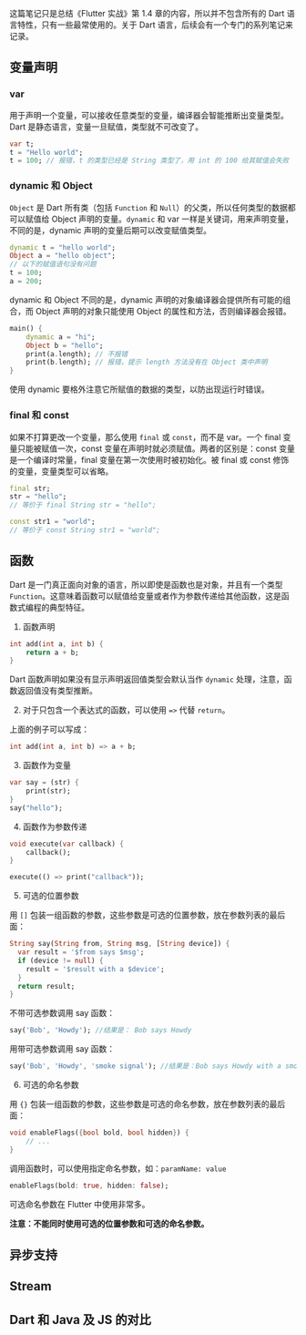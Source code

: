 这篇笔记只是总结《Flutter 实战》第 1.4 章的内容，所以并不包含所有的 Dart 语言特性，只有一些最常使用的。关于 Dart 语言，后续会有一个专门的系列笔记来记录。

## 变量声明

### var

用于声明一个变量，可以接收任意类型的变量，编译器会智能推断出变量类型。Dart 是静态语言，变量一旦赋值，类型就不可改变了。

```dart
var t;
t = "Hello world";
t = 100; // 报错，t 的类型已经是 String 类型了，用 int 的 100 给其赋值会失败
```

### dynamic 和 Object

`Object` 是 Dart 所有类（包括 `Function` 和 `Null`）的父类，所以任何类型的数据都可以赋值给 Object 声明的变量。`dynamic` 和 var 一样是关键词，用来声明变量，不同的是，dynamic 声明的变量后期可以改变赋值类型。

```dart
dynamic t = "hello world";
Object a = "hello object";
// 以下的赋值语句没有问题
t = 100;
a = 200;
```

dynamic 和 Object 不同的是，dynamic 声明的对象编译器会提供所有可能的组合，而 Object 声明的对象只能使用 Object 的属性和方法，否则编译器会报错。

```dart
main() {
	dynamic a = "hi";
	Object b = "hello";
	print(a.length); // 不报错
	print(b.length); // 报错，提示 length 方法没有在 Object 类中声明
}
```

使用 dynamic 要格外注意它所赋值的数据的类型，以防出现运行时错误。

### final 和 const

如果不打算更改一个变量，那么使用 `final` 或 `const`，而不是 var。一个 final 变量只能被赋值一次，const 变量在声明时就必须赋值。两者的区别是：const 变量是一个编译时常量，final 变量在第一次使用时被初始化。被 final 或 const 修饰的变量，变量类型可以省略。

```dart
final str;
str = "hello";
// 等价于 final String str = "hello";

const str1 = "world";
// 等价于 const String str1 = "world";
```

## 函数

Dart 是一门真正面向对象的语言，所以即使是函数也是对象，并且有一个类型 `Function`。这意味着函数可以赋值给变量或者作为参数传递给其他函数，这是函数式编程的典型特征。

1. 函数声明

```dart
int add(int a, int b) {
	return a + b;
}
```

Dart 函数声明如果没有显示声明返回值类型会默认当作 `dynamic` 处理，注意，函数返回值没有类型推断。

2. 对于只包含一个表达式的函数，可以使用 `=>` 代替 `return`。

上面的例子可以写成：

```dart
int add(int a, int b) => a + b;
```

3. 函数作为变量

```dart
var say = (str) {
	print(str);
}
say("hello");
```

4. 函数作为参数传递

```dart
void execute(var callback) {
	callback();
}

execute(() => print("callback"));
```

5. 可选的位置参数

用 `[]` 包装一组函数的参数，这些参数是可选的位置参数，放在参数列表的最后面：

```dart
String say(String from, String msg, [String device]) {
  var result = '$from says $msg';
  if (device != null) {
    result = '$result with a $device';
  }
  return result;
}
```

不带可选参数调用 say 函数：

```dart
say('Bob', 'Howdy'); //结果是： Bob says Howdy
```

用带可选参数调用 say 函数：

```dart
say('Bob', 'Howdy', 'smoke signal'); //结果是：Bob says Howdy with a smoke signal
```

6. 可选的命名参数

用 `{}` 包装一组函数的参数，这些参数是可选的命名参数，放在参数列表的最后面：

```dart
void enableFlags({bool bold, bool hidden}) {
    // ... 
}
```

调用函数时，可以使用指定命名参数，如：`paramName: value`

```dart
enableFlags(bold: true, hidden: false);
```

可选命名参数在 Flutter 中使用非常多。

**注意：不能同时使用可选的位置参数和可选的命名参数。**

## 异步支持



## Stream

## Dart 和 Java 及 JS 的对比